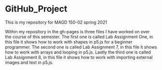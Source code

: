 # GitHub_Project
This is my repository for MAGD 150-02 spring 2021

Within my repository in the gh-pages is three files I have worked on over the course of this semester.
The first one is called Lab Assignment One, in this file it shows how to work with shapes in p5.js for a beginner programmer.
The second one is called Lab Assignment 7, in this file it shows how to work with arrays and looping in p5.js.
Lastly the third one is called Lab Assignment 8, in this file it shows how to work with importing external images and text in p5.js.

